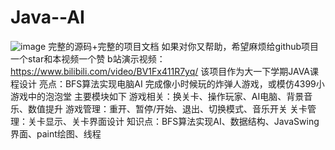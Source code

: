 # Java--AI
![image](https://github.com/liujianjie/Java-AI-bombman/blob/main/%E7%82%B8%E5%BC%B9%E4%BA%BA.png?raw=true)
完整的源码+完整的项目文档
如果对你又帮助，希望麻烦给github项目一个star和本视频一个赞
b站演示视频：https://www.bilibili.com/video/BV1Fx411R7yq/
该项目作为大一下学期JAVA课程设计
亮点：BFS算法实现电脑AI
完成像小时候玩的炸弹人游戏，或模仿4399小游戏中的泡泡堂 
主要模块如下
游戏相关：换关卡、操作玩家、AI电脑、背景音乐、数值提升
游戏管理：重开、暂停/开始、退出、切换模式、音乐开关
关卡管理：关卡显示、关卡界面设计 
知识点：BFS算法实现AI、数据结构、JavaSwing界面、paint绘图、线程
